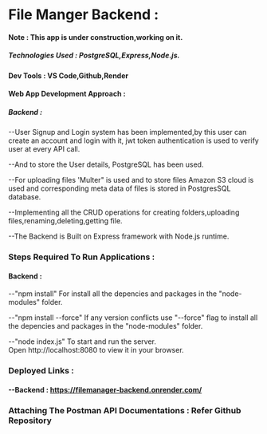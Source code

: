 # File Manger Backend :

#### Note : This app is under construction,working on it.

##### Technologies Used : PostgreSQL,Express,Node.js.

#### Dev Tools : VS Code,Github,Render

#### Web App Development Approach :

##### Backend :
--User Signup and Login system has been implemented,by this user can create an account and login with it, jwt token authentication is used to verify user at every API call.

--And to store the User details, PostgreSQL has been used.

--For uploading files 'Multer" is used and to store files Amazon S3 cloud is used and corresponding meta data of files is stored in PostgresSQL database.

--Implementing all the CRUD operations for creating folders,uploading files,renaming,deleting,getting file.

--The Backend is Built on Express framework with Node.js runtime.

### Steps Required To Run Applications :

#### Backend :

--"npm install"
     For install all the depencies and packages in the "node-modules" folder.

--"npm install --force"
    If any version conflicts use "--force" flag to  install all the depencies and packages in the "node-modules" folder.

--"node index.js"
   To start and run the server.  
   Open http://localhost:8080 to view it in your browser.

### Deployed Links :

#### --Backend : https://filemanager-backend.onrender.com/

### Attaching The Postman API Documentations : Refer Github Repository

